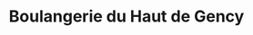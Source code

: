 ---
title: "Boulangerie du Haut de Gency"
url: /cergy/boulangerie-du-haut-de-gency/
shop: boulangerie
---